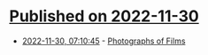 # [Published on 2022-11-30](index.md)

* [2022-11-30, 07:10:45](https://news.ycombinator.com/item?id=33797841) - [Photographs of Films](https://www.jasonshulmanstudio.com/photographs-of-films)
